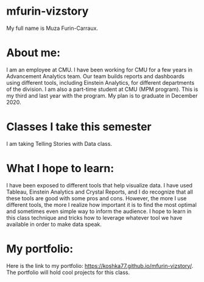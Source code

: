 # mfurin-vizstory
My full name is Muza Furin-Carraux.

# About me: 
I am an employee at CMU. I have been working for CMU for a few years in Advancement Analytics team. 
Our team builds reports and dashboards using different tools, including Einstein Analytics, for different departments of the division. 
I am also a part-time student at CMU (MPM program). This is my third and last year with the program. My plan is to graduate in December 2020.

# Classes I take this semester
I am taking Telling Stories with Data class.

# What I hope to learn:
I have been exposed to different tools that help visualize data. I have used Tableau, Einstein Analytics and Crystal Reports, and I do recognize that all these tools are good with some pros and cons. However, the more I use different tools, the more I realize how important it is to find the most optimal and sometimes even simple way to inform the audience. I hope to learn in this class technique and tricks how to leverage whatever tool we have available in order to make data speak.  

# My portfolio: 
Here is the link to my portfolio: https://koshka77.github.io/mfurin-vizstory/. The portfolio will hold cool projects for this class. 
